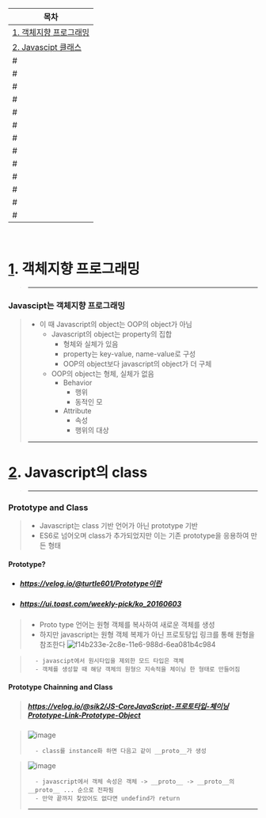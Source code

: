 | <a id="a1"></a>목차                                          |
| ------------------------------------------------------------ |
| [1. 객체지향 프로그래밍](#1)<br/>                                  |
| [2. Javascipt 클래스](#2)<br/>                                    |
#| [3. 클래스의 작성기준](#3)<br/>                              |
#| [4. Constructor](#4)<br/>                                    |
#| [5. getter / setter, static메소드, 호이스팅](#5)<br/>        |
#| [6. 상속](#6)<br/>                                           |
#| [7. Super 키워드, constructor 호출](#7)<br/>                 |
#| [8. Built-in 오브젝트 상속, Object 상속, Image 오브젝트 상속, Audio 오브젝트 상속](#8)<br/> |
#| [9. this 참조, Generator](#9)<br/>                           |
#| [10. Proxy](#10)                                             |
#| [11. Proxy 논리](#11)                                        |
#| [12. handler, trap](#12)                                     |
#| [13. Proxy 인스턴스 생성](#13)                               |
#| [14. Proxy set trap](#14)                                    |
#| [15. Proxy get trap](#15)                                    |

<br/>

# <a id="1"></a>[1](#a1). 객체지향 프로그래밍
> ---
### Javascipt는 객체지향 프로그래밍
> - 이 때 Javascript의 object는 OOP의 object가 아님
>	- Javascript의 object는 property의 집합
>		- 형체와 실체가 있음
>		- property는 key-value, name-value로 구성
>		- OOP의 object보다 javascript의 object가 더 구체
>	- OOP의 object는 형체, 실체가 없음
>		- Behavior
>			- 행위
>			- 동적인 모
>		- Attribute
>			- 속성
>			- 행위의 대상
> ---
# <a id="2"></a>[2](#a1). Javascript의 class
> ---
### Prototype and Class
> - Javascript는 class 기반 언어가 아닌 prototype 기반
> - ES6로 넘어오며 class가 추가되었지만 이는 기존 prototype을 응용하여 만든 형태
>
#### Prototype?
- ##### https://velog.io/@turtle601/Prototype이란
- ##### https://ui.toast.com/weekly-pick/ko_20160603
> - Proto type 언어는 원형 객체를 복사하여 새로운 객체를 생성
> - 하지만 javascript는 원형 객체 복제가 아닌 프로토탕입 링크를 통해 원형을 참조한다
>   ![f14b233e-2c8e-11e6-988d-6ea081b4c984](https://user-images.githubusercontent.com/26926966/147544038-61ef36a1-a9ea-4318-807b-dae6ca023a98.png)

>   
>		- javascipt에서 원시타입을 제외한 모드 타입은 객체
>		- 객체를 생성할 때 해당 객체의 원형으 지속적을 체이닝 한 형태로 만들어짐
#### Prototype Chainning and Class
> ##### https://velog.io/@sik2/JS-CoreJavaScript-프로토타입-체이닝Prototype-Link-Prototype-Object

> ![image](https://user-images.githubusercontent.com/26926966/147547700-705a6271-7b06-4d3b-bcb0-cb8ec6e04cd1.png)
>   
>		- class를 instance화 하면 다음고 같이 __proto__가 생성

> ![image](https://user-images.githubusercontent.com/26926966/147547830-3d6a70ed-1d0c-4934-ba71-01c6fe3b846b.png)
>   
>		- javascript에서 객체 속성은 객체 -> __proto__ -> __proto__의 __proto__ ... 순으로 전파됨
>		- 만약 끝까지 찾았어도 없다면 undefind가 return
> ---
